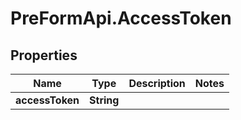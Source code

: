 # PreFormApi.AccessToken

## Properties

Name | Type | Description | Notes
------------ | ------------- | ------------- | -------------
**accessToken** | **String** |  | 


